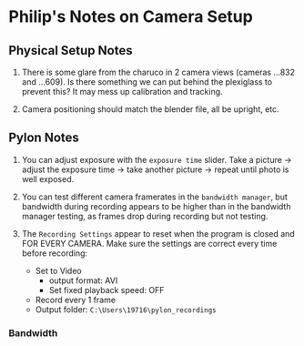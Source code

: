# Philip's Notes on Camera Setup 

## Physical Setup Notes
1. There is some glare from the charuco in 2 camera views (cameras ...832 and ...609). Is there something we can put behind the plexiglass to prevent this? It may mess up calibration and tracking.

2. Camera positioning should match the blender file, all be upright, etc.

## Pylon Notes

1. You can adjust exposure with the `exposure time` slider. Take a picture -> adjust the exposure time -> take another picture -> repeat until photo is well exposed.

2. You can test different camera framerates in the `bandwidth manager`, but bandwidth during recording appears to be higher than in the bandwidth manager testing, as frames drop during recording but not testing.

3. The `Recording Settings` appear to reset when the program is closed and FOR EVERY CAMERA. Make sure the settings are correct every time before recording:
    - Set to Video
        - output format: AVI
        - Set fixed playback speed: OFF
    - Record every 1 frame
    - Output folder: `C:\Users\19716\pylon_recordings`


### Bandwidth